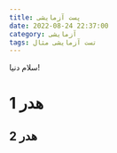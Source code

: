 ```yaml
---
title: پست آزمایشی
date: 2022-08-24 22:37:00
category: آزمایشی
tags: تست آزمایشی مثال
---
```


سلام دنیا!

# هدر 1

## هدر 2